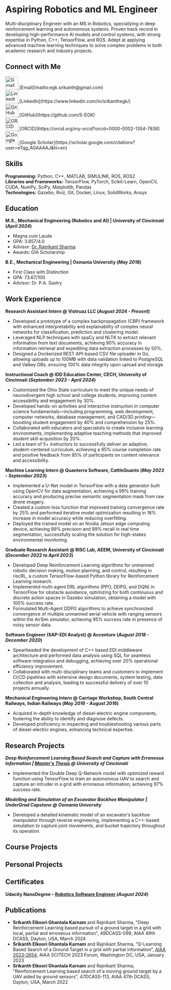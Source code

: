 # Aspiring Robotics and ML Engineer
Multi-disciplinary Engineer with an MS in Robotics, specializing in deep reinforcement learning and autonomous systems. Proven track record in developing high-performance AI models and control systems, with strong expertise in Python, C++, TensorFlow, and ROS. Adept at applying advanced machine learning techniques to solve complex problems in both academic research and industry projects.

## Connect with Me
<a href="mailto:egk.srikanth@gmail.com" target="_blank" rel="noreferrer">
    <img src="https://upload.wikimedia.org/wikipedia/commons/7/7e/Gmail_icon_%282020%29.svg" alt="Gmail" width="40" height="40" title="Gmail">
</a> [Email](mailto:egk.srikanth@gmail.com) <br>
<a href="https://www.linkedin.com/in/srikanthegk/" target="_blank" rel="noreferrer">
    <img src="https://raw.githubusercontent.com/rahuldkjain/github-profile-readme-generator/master/src/images/icons/Social/linked-in-alt.svg" alt="LinkedIn" width="40" height="40" title="LinkedIn">
</a> [LinkedIn](https://www.linkedin.com/in/srikanthegk/) <br>
<a href="https://github.com/S-EGK" target="_blank" rel="noreferrer">
    <img src="https://upload.wikimedia.org/wikipedia/commons/9/91/Octicons-mark-github.svg" alt="GitHub" width="40" height="40" title="GitHub">
</a> [GitHub](https://github.com/S-EGK) <br>
<a href="https://orcid.org/my-orcid?orcid=0000-0002-1354-7836" target="_blank" rel="noreferrer">
    <img src="https://upload.wikimedia.org/wikipedia/commons/0/06/ORCID_iD.svg" alt="ORCID" width="40" height="40" title="ORCID">
</a> [ORCID](https://orcid.org/my-orcid?orcid=0000-0002-1354-7836) <br>
<a href="https://scholar.google.com/citations?user=eTqg_A0AAAAJ&hl=en" target="_blank" rel="noreferrer">
    <img src="https://upload.wikimedia.org/wikipedia/commons/c/c7/Google_Scholar_logo.svg" alt="Google Scholar" width="40" height="40" title="Google Scholar">
</a> [Google Scholar](https://scholar.google.com/citations?user=eTqg_A0AAAAJ&hl=en)

## Skills
**Programming:** Python, C++, MATLAB, SIMULINK, ROS, ROS2 <br>
**Libraries and Frameworks:** TensorFlow, PyTorch, Scikit-Learn, OpenCV, CUDA, NumPy, SciPy, Matplotlib, Pandas <br>
**Technologies:** Gazebo, Rviz, Git, Docker, Linux, SolidWorks, Ansys

## Education					       		
**M.S., Mechanical Engineering (Robotics and AI) | University of Cincinnati (_April 2024_)**
- Magna cum Laude
- GPA: 3.857/4.0
- Advisor: [Dr. Rajnikant Sharma](https://scholar.google.com/citations?hl=en&user=G-u2cEQAAAAJ)
- Awards: GIA Scholarship

**B.E., Mechanical Engineering | Osmania University (_May 2018_)**
- First Class with Distinction
- GPA: 73.67/100
- Advisor: Dr. P.A. Sastry

## Work Experience
**Research Assistant Intern @ Vistruaz LLC (_August 2024 - Present_)**
- Developed a prototype of a complex backpropagation (CBP) framework with enhanced interpretability and explainability of complex neural networks for classification, prediction and clustering model.
- Leveraged NLP techniques with spaCy and NLTK to extract relevant information from text documents, achieving 90% accuracy in information retrieval and expediting data extraction processes by 50%.
- Designed a Dockerized REST API-based CSV file uploader in Go, allowing uploads up to 100MB with data validation linked to PostgreSQL and Valkey DBs, ensuring 100% data integrity upon upload and storage.

**Instructional Coach @ IDD Education Center, CECH, University of Cincinnati (_September 2023 - April 2024_)**
- Customized the Ohio State curriculum to meet the unique needs of neurodivergent high school and college students, improving content accessibility and engagement by 30%.
- Developed hands-on activities and interactive instruction in computer science fundamentals—including programming, web development, computer networks, database management, and CAD/3D printing—boosting student engagement by 40% and comprehension by 25%.
- Collaborated with educators and specialists to create inclusive learning environments, implementing adaptive teaching methods that improved student skill acquisition by 20%.
- Led a team of 5+ instructors to successfully deliver an adaptive, student-centered curriculum, achieving a 95% course completion rate and positive feedback from 85% of participants on content relevance and accessibility.

**Machine Learning Intern @ Quanterra Software, CattleQuants (_May 2023 - September 2023_)**
- Implemented a U-Net model in TensorFlow with a data generator built using OpenCV for data augmentation, achieving a 99% training accuracy and producing precise semantic segmentation mask from raw drone imagery.
- Created a custom loss function that improved training convergence rate by 25% and performed iterative model optimization resulting in 18% increase in model accuracy while reducing overfitting.
- Deployed the trained model on an Nvidia Jetson edge computing device, achieving 99% precision and 99% recall in real time segmentation, successfully scaling the solution for high-stakes environmental monitoring.

**Graduate Research Assistant @ RISC Lab, AEEM, University of Cincinnati (_December 2022 to April 2023_)**
- Developed Deep Reinforcement Learning algorithms for unmanned robotic decision making, motion planning, and control, resulting in riscRL, a custom TensorFlow-based Python library for Reinforcement Learning research.
- Implemented multi-agent DRL algorithms (PPO, DDPG, and DQN) in TensorFlow for obstacle avoidance, optimizing for both continuous and discrete action spaces in Gazebo simulation, obtaining a model with 100% success rate.
- Formulated Multi-Agent DDPG algorithms to achieve synchronized convergence of multiple unmanned aerial vehicle with ranging sensors within the AirSim simulator, achieving 95% success rate in presence of noisy sensor data.

**Software Engineer (SAP-EDI Analyst) @ Accenture (_August 2018 - December 2020_)**
-  Spearheaded the development of C++ based EDI middleware architecture and performed data analysis using SQL for seamless software integration and debugging, achieving over 20% operational efficiency improvement.
-  Collaborated with multi-disciplinary teams and customers to implement CI/CD pipelines with extensive design documents, system testing, data collection and analysis, leading to successful delivery of over 10 projects annually.

**Mechanical Engineering Intern @ Carriage Workshop, South Central Railways, Indian Railways (_May 2016 - August 2016_)**
- Acquired in-depth knowledge of diesel-electric engine components, fostering the ability to identify and diagnose defects.
- Developed proficiency in inspecting and troubleshooting various parts of diesel-electric engines, enhancing technical expertise.

## Research Projects
***Deep Reinforcement Learning Based Search and Capture with Erroneous Information | [Master's Thesis](https://www.proquest.com/openview/bbaece95cf031a67a70c1281177093cb/1?pq-origsite=gscholar&cbl=18750&diss=y) @ University of Cincinnati***
- Implemented the Double Deep Q-Network model with optimized reward function using TensorFlow to train an autonomous UAV to search and capture an intruder in a grid with erroneous information, achieving 97% success rate.

***Modelling and Simulation of an Excavator Backhoe Manipulator | UnderGrad Capstone @ Osmania University***
- Developed a detailed kinematic model of an excavator’s backhoe manipulator through reverse engineering, implementing a C++-based simulation to capture joint movements, and bucket trajectory throughout its operation.

## Course Projects

## Personal Projects

## Certificates
**Udacity NanoDegree – [Robotics Software Engineer](https://www.udacity.com/certificate/e/7be87524-158d-11ef-ad54-7b91b4269585) (_August 2024_)**

## Publications
- **Srikanth Elkoori Ghantala Karnam** and Rajnikant Sharma, "Deep Reinforcement Learning based pursuit of a ground target in a grid with local, partial and erroneous information", 49DCASS-099, AIAA 49th DCASS, Dayton, USA, March 2024
- **Srikanth Elkoori Ghantala Karnam** and Rajnikant Sharma, “Q-Learning Based Search of a Ground Target in a grid with partial information”, [AIAA 2023-2654](https://doi.org/10.2514/6.2023-2654), AIAA SCITECH 2023 Forum, Washington DC, USA, January 2023
- **Srikanth Elkoori Ghantala Karnam** and Rajnikant Sharma, "Reinforcement Learning based search of a moving ground target by a UAV aided by ground sensors", 47DCASS-113, AIAA 47th DCASS, Dayton, USA, March 2022
